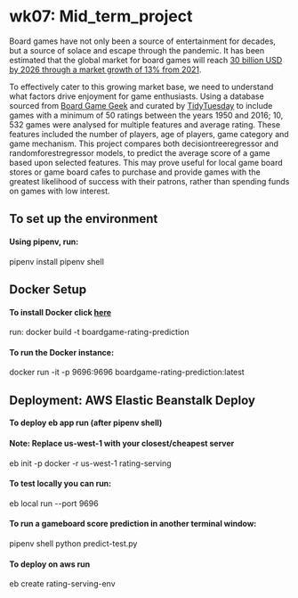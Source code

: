 

# wk07: Mid_term_project

Board games have not only been a source of entertainment for decades, but a source of solace and escape through the pandemic. It has been estimated that the global market for board games will reach [30 billion USD by 2026 through a market growth of 13% from 2021](https://www.arizton.com/market-reports/global-board-games-market-industry-analysis-2024). <br />

To effectively cater to this growing market base, we need to understand what factors drive enjoyment for game enthusiasts. Using a database sourced from [Board Game Geek](https://boardgamegeek.com) and curated by [TidyTuesday](https://github.com/rfordatascience/tidytuesday/tree/master/data/2019/2019-03-12) to include games with a minimum of 50 ratings between the years 1950 and 2016; 10, 532 games were analysed for multiple features and average rating. These features included the number of players, age of players, game category and game mechanism. This project compares both decisiontreeregressor and randomforestregressor models, to predict the average score of a game based upon selected features. This may prove useful for local game board stores or game board cafes to purchase and provide games with the greatest likelihood of success with their patrons, rather than spending funds on games with low interest. 


## To set up the environment

#### Using pipenv, run: 
pipenv install pipenv shell

## Docker Setup

#### To install Docker click [here](https://github.com/jazwilson/workbook/blob/main/mlzoomcamp/wk07_midterm_project/Dockerfile) 
run:    docker build -t boardgame-rating-prediction

#### To run the Docker instance: 

docker run -it -p 9696:9696 boardgame-rating-prediction:latest

## Deployment: AWS Elastic Beanstalk Deploy

#### To deploy eb app run (after pipenv shell)
#### Note: Replace us-west-1 with your closest/cheapest server 
eb init -p docker -r us-west-1 rating-serving

#### To test locally you can run: 

eb local run --port 9696

#### To run a gameboard score prediction in another terminal window: 

pipenv shell python predict-test.py

#### To deploy on aws run

eb create rating-serving-env